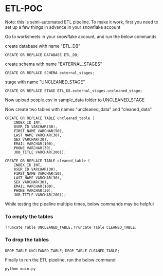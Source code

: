 # ETL-POC

Note: this is semi-automated ETL pipeline. To make it work, first you need to set up a few things in advance in your snowflake account

Go to worksheets in your snowflake account, and run the below commands

create database with name "ETL_DB"

```CREATE OR REPLACE DATABASE ETL_DB;```

create schema with name "EXTERNAL_STAGES"

```CREATE OR REPLACE SCHEMA external_stages;```

stage with name "UNCLEANED_STAGE"

```CREATE OR REPLACE STAGE ETL_DB.external_stages.uncleaned_stage;```


Now upload people.csv in sample_data folder to UNCLEANED_STAGE

Now create two tables with names "uncleaned_data" and "cleaned_data"

```
CREATE OR REPLACE TABLE uncleaned_table (
    INDEX_ID INT,
    USER_ID VARCHAR(30),
    FIRST_NAME VARCHAR(50),
    LAST_NAME VARCHAR(30),
    SEX VARCHAR(30),
    EMAIL VARCHAR(100),
    PHONE VARCHAR(30),
    JOB_TITLE VARCHAR(200));

CREATE OR REPLACE TABLE cleaned_table (
    INDEX_ID INT,
    USER_ID VARCHAR(30),
    FIRST_NAME VARCHAR(50),
    LAST_NAME VARCHAR(30),
    SEX VARCHAR(30),
    EMAIL VARCHAR(100),
    PHONE VARCHAR(30),
    JOB_TITLE VARCHAR(200));

```


While testing the pipeline multiple times, below commands may be helpful

### To empty the tables

```Truncate Table UNCLEANED_TABLE;```
```Truncate Table CLEANED_TABLE;```


### To drop the tables

```DROP TABLE UNCLEANED_TABLE;```
```DROP TABLE CLEANED_TABLE;```

Finally to run the ETL pipeline, run the below command

```python main.py```
